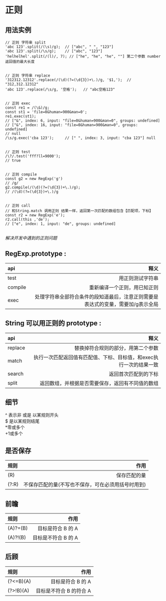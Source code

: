 # 正则

## 用法实例

```
// 正则 字符串 split
'abc 123'.split(/(\s)/g);  // ["abc", " ", "123"]
'abc 123'.split(/\s/g);    // ["abc", "123"]
'helhelhel'.split(/(l)/, 7); // ["he", "he", "he", ""] 第二个参数 number返回值的最大长度


// 正则 字符串 replace
'312312.12312'.replace(/(\d)(?=(\d{3})+\.)/g, '$1,');  // "312,312.12312"
'abc 123'.replace(/\s/g, '空格');   // "abc空格123"


// 正则 exec
const re1 = /(\&)/g;
const st1 = 'file=0&human=900&man=0';
re1.exec(st1);
// ["&", index: 6, input: "file=0&human=900&man=0", groups: undefined]
// ["&", index: 16, input: "file=0&human=900&man=0", groups: undefined]
// null
/\s/g.exec('cba 123');     // [" ", index: 3, input: "cba 123"] null


// 正则 test
/\?/.test('fff?ll=9000');
// true


// 正则 compile
const g2 = new RegExp('g')
// /g/
g2.compile(/(\d)(?=(\d{3})+\.)/g);
// /(\d)(?=(\d{3})+\.)/g


// 正则 call 
// 和String.match 调用正则 结果一样，返回第一次匹配的数组包含【匹配项，下标】
const r2 = new RegExp('e');
r2.call(this ,'de');
// ["e", index: 1, input: "de", groups: undefined]


```

*解决开发中遇到的正则问题*
## RegExp.prototype : <br >

| api | 释义 |
| :------ | ------: |
| test | 用正则测试字符串 |
| compile | 重新编译一个正则，用已知正则 |
| exec | 处理字符串全部符合条件的段知道最后，注意正则需要是表达式的变量，需要加/g表示全局 |

## String   可以用正则的 prototype : <br >
| api | 释义 |
| :------ | ------: |
| replace | 替换掉符合规则的部分，用第二个参数 |
| match | 执行一次匹配返回值有匹配值、下标、目标值，和exec执行一次的结果一致 |
| search | 返回首次匹配到的下标 |
| split | 返回数组，并根据是否需要保存，返回有不同值的数组 |

## 细节
 ^ 表示非 或是 以某规则开头 <br >
 $ 是以某规则结尾<br >
 *零或多个<br >
 +1或多个<br >

## 是否保存
| 规则 | 作用 |
| :------ | ------: |
|(R)     | 保存匹配的量 | 
|(?:R)    | 不保存匹配的量(不写也不保存，可在必须用括号时用到) | 

## 前瞻
| 规则 | 作用 |
| :------ | ------: |
| (A)?=(B) | 目标是符合 B 的 A  | 
| (A)?!(B)  | 目标是不符合 B 的 A | 

## 后顾
| 规则 | 作用 |
| :------ | ------: |
| (?<=B)(A)  | 目标是符合 B 的 A | 
| (?>!B)(A)  | 目标是不符合 B 的符合 A  | 
